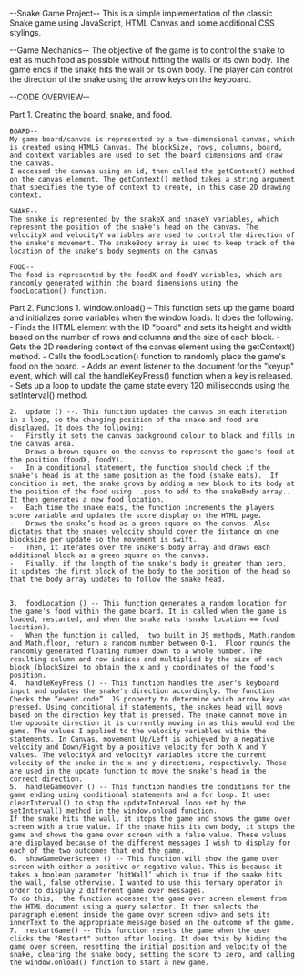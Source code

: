--Snake Game Project--
This is a simple implementation of the classic Snake game using JavaScript, HTML Canvas and some additional CSS stylings.

--Game Mechanics--
The objective of the game is to control the snake to eat as much food as possible without hitting the walls or its own body. The game ends if the snake hits the wall or its own body. The player can control the direction of the snake using the arrow keys on the keyboard.

--CODE OVERVIEW--

Part 1. Creating the board, snake, and food.

    BOARD--
    My game board/canvas is represented by a two-dimensional canvas, which is created using HTML5 Canvas. The blockSize, rows, columns, board, and context variables are used to set the board dimensions and draw the canvas.
    I accessed the canvas using an id, then called the getContext() method on the canvas element. The getContext() method takes a string argument that specifies the type of context to create, in this case 2D drawing context.

    SNAKE--
    The snake is represented by the snakeX and snakeY variables, which represent the position of the snake's head on the canvas. The velocityX and velocityY variables are used to control the direction of the snake's movement. The snakeBody array is used to keep track of the location of the snake's body segments on the canvas

    FOOD--
    The food is represented by the foodX and foodY variables, which are randomly generated within the board dimensions using the foodLocation() function.

Part 2. Functions 1. window.onload() – This function sets up the game board and initializes some variables when the window loads. It does the following: - Finds the HTML element with the ID "board" and sets its height and width based on the number of rows and columns and the size of each block. - Gets the 2D rendering context of the canvas element using the getContext() method. - Calls the foodLocation() function to randomly place the game's food on the board. - Adds an event listener to the document for the "keyup" event, which will call the handleKeyPress() function when a key is released. - Sets up a loop to update the game state every 120 milliseconds using the setInterval() method.

    2.	update () --. This function updates the canvas on each iteration in a loop, so the changing position of the snake and food are displayed. It does the following:
    -	Firstly it sets the canvas background colour to black and fills in the canvas area.
    -	Draws a brown square on the canvas to represent the game's food at the position (foodX, foodY).
    -	In a conditional statement, the function should check if the snake's head is at the same position as the food (snake eats).  If condition is met, the snake grows by adding a new block to its body at the position of the food using  .push to add to the snakeBody array.. It then generates a new food location.
    -	Each time the snake eats, the function increments the players score variable and updates the score display on the HTML page.
    -	Draws the snake’s head as a green square on the canvas. Also dictates that the snakes velocity should cover the distance on one blocksize per update so the movement is swift.
    -	Then, it Iterates over the snake's body array and draws each additional block as a green square on the canvas.
    -	Finally, if the length of the snake's body is greater than zero, it updates the first block of the body to the position of the head so that the body array updates to follow the snake head.


    3.	foodLocation () -- This function generates a random location for the game's food within the game board. It is called when the game is loaded, restarted, and when the snake eats (snake location == food location).
    -	When the function is called,  two built in JS methods, Math.random and Math.floor, return a random number between 0-1.  Floor rounds the randomly generated floating number down to a whole number. The resulting column and row indices and multiplied by the size of each block (blockSize) to obtain the x and y coordinates of the food's position.
    4.	handleKeyPress () -- This function handles the user's keyboard input and updates the snake's direction accordingly. The function Checks the “event.code”  JS property to determine which arrow key was pressed. Using conditional if statements, the snakes head will move based on the direction key that is pressed. The snake cannot move in the opposite direction it is currently moving in as this would end the game. The values I applied to the velocity variables within the statements. In Canvas, movement Up/Left is achieved by a negative velocity and Down/Right by a positive velocity for both X and Y values. The velocityX and velocityY variables store the current velocity of the snake in the x and y directions, respectively. These are used in the update function to move the snake's head in the correct direction.
    5.	handleGameover () -- This function handles the conditions for the game ending using conditional statements and a for loop. It uses clearInterval() to stop the updateInterval loop set by the setInterval() method in the window.onload function.
    If the snake hits the wall, it stops the game and shows the game over screen with a true value. If the snake hits its own body, it stops the game and shows the game over screen with a false value. These values are displayed because of the different messages I wish to display for each of the two outcomes that end the game.
    6.	showGameOverScreen () -- This function will show the game over screen with either a positive or negative value. This is because it takes a boolean parameter ‘hitWall’ which is true if the snake hits the wall, false otherwise. I wanted to use this ternary operator in order to display 2 different game over messages.
    To do this,  the function accesses the game over screen element from the HTML document using a query selector. It then selects the paragraph element inside the game over screen <div> and sets its innerText to the appropriate message based on the outcome of the game.
    7.	restartGame() -- This function resets the game when the user clicks the "Restart" button after losing. It does this by hiding the game over screen, resetting the initial position and velocity of the snake, clearing the snake body, setting the score to zero, and calling the window.onload() function to start a new game.
